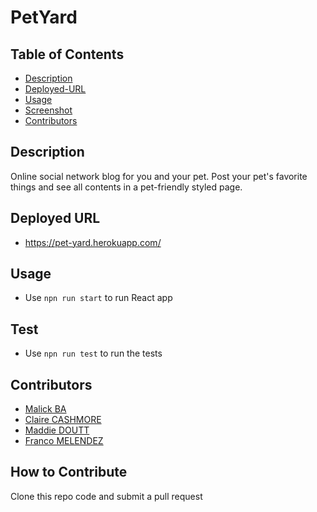 # PetYard

## Table of Contents
- [Description](#description)
- [Deployed-URL](#deployed-URL)
- [Usage](#usage)
- [Screenshot](#screenshot-of-HTML-output)
- [Contributors](#contributors)

## Description
Online social network blog for you and your pet. Post your pet's favorite things and see all contents in a pet-friendly styled page. 

## Deployed URL
- https://pet-yard.herokuapp.com/

## Usage
- Use `npn run start` to run React app 

## Test
- Use `npn run test` to run the tests

## Contributors
- [Malick BA](https://github.com/malickbax)
- [Claire CASHMORE](https://github.com/clairecashmore17)
- [Maddie DOUTT](https://github.com/cultstatue)
- [Franco MELENDEZ](https://github.com/Alenco98)

## How to Contribute
Clone this repo code and submit a pull request